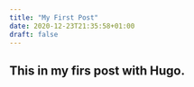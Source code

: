 ```yaml
---
title: "My First Post"
date: 2020-12-23T21:35:58+01:00
draft: false
---
```


## This in my firs post with Hugo.
